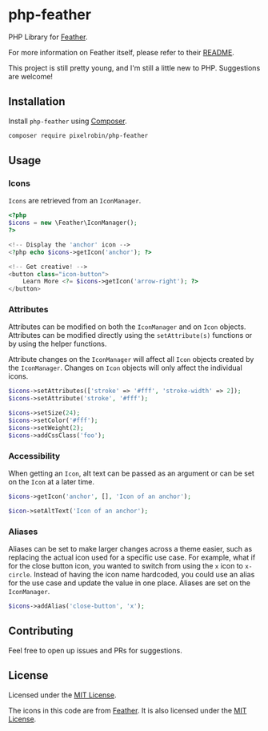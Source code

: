 # php-feather

PHP Library for [Feather](https://feathericons.com/).

For more information on Feather itself, please refer to their [README](https://github.com/feathericons/feather).

This project is still pretty young, and I'm still a little new to PHP. Suggestions are welcome!

## Installation

Install `php-feather` using [Composer](https://getcomposer.org/).

```bash
composer require pixelrobin/php-feather
```

## Usage

### Icons

`Icons` are retrieved from an `IconManager`.

```php
<?php
$icons = new \Feather\IconManager();
?>

<!-- Display the 'anchor' icon -->
<?php echo $icons->getIcon('anchor'); ?>

<!-- Get creative! -->
<button class="icon-button">
    Learn More <?= $icons->getIcon('arrow-right'); ?>
</button>
```

### Attributes

Attributes can be modified on both the `IconManager` and on `Icon` objects. Attributes can be modified directly using the `setAttribute(s)` functions or by using the helper functions.

Attribute changes on the `IconManager` will affect all `Icon` objects created by the `IconManager`. Changes on `Icon` objects will only affect the individual icons.

```php
$icons->setAttributes(['stroke' => '#fff', 'stroke-width' => 2]);
$icons->setAttribute('stroke', '#fff');

$icons->setSize(24);
$icons->setColor('#fff');
$icons->setWeight(2);
$icons->addCssClass('foo');
```

### Accessibility

When getting an `Icon`, alt text can be passed as an argument or can be set on the `Icon` at a later time.

```php
$icons->getIcon('anchor', [], 'Icon of an anchor');

$icon->setAltText('Icon of an anchor');
```

### Aliases

Aliases can be set to make larger changes across a theme easier, such as replacing the actual icon used for a specific use case. For example, what if for the close button icon, you wanted to switch
from using the `x` icon to `x-circle`. Instead of having the icon name hardcoded, you could use an alias for the use case and update the value in one place. Aliases are set on the `IconManager`.

```php
$icons->addAlias('close-button', 'x');
```

## Contributing

Feel free to open up issues and PRs for suggestions.

## License

Licensed under the [MIT License](https://github.com/Pixelrobin/php-feather/blob/master/LICENSE).

The icons in this code are from [Feather](https://github.com/feathericons/feather). It is also licensed under the [MIT License](https://github.com/feathericons/feather/blob/master/LICENSE).
